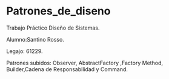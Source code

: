 # Patrones_de_diseno
Trabajo Práctico Diseño de Sistemas.

Alumno:Santino Rosso.

Legajo: 61229.

Patrones subidos: Observer, AbstractFactory ,Factory Method, Builder,Cadena de Responsabilidad y Command.
